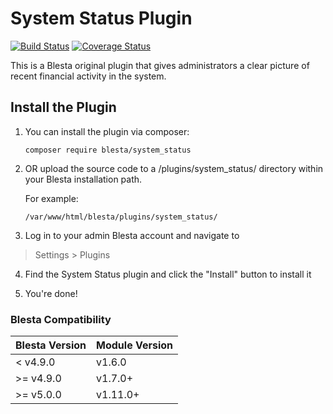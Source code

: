 # System Status Plugin

[![Build Status](https://travis-ci.org/blesta/plugin-system_status.svg?branch=master)](https://travis-ci.org/blesta/plugin-system_status) [![Coverage Status](https://coveralls.io/repos/github/blesta/plugin-system_status/badge.svg?branch=master)](https://coveralls.io/github/blesta/plugin-system_status?branch=master)

This is a Blesta original plugin that gives administrators a clear picture of recent financial activity in the system.

## Install the Plugin

1. You can install the plugin via composer:

    ```
    composer require blesta/system_status
    ```

2. OR upload the source code to a /plugins/system_status/ directory within
your Blesta installation path.

    For example:

    ```
    /var/www/html/blesta/plugins/system_status/
    ```

3. Log in to your admin Blesta account and navigate to
> Settings > Plugins

4. Find the System Status plugin and click the "Install" button to install it

5. You're done!

### Blesta Compatibility

|Blesta Version|Module Version|
|--------------|--------------|
|< v4.9.0|v1.6.0|
|>= v4.9.0|v1.7.0+|
|>= v5.0.0|v1.11.0+|
